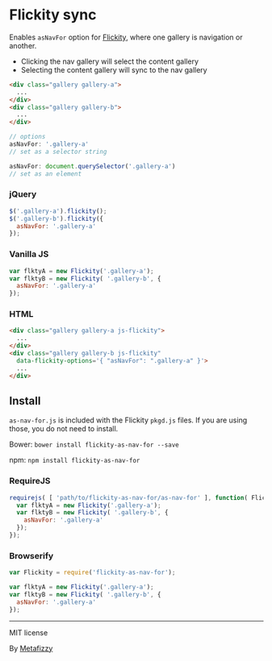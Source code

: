 # Flickity sync

Enables `asNavFor` option for [Flickity](http://flickity.metafizzy.co/), where one gallery is navigation or another.

+ Clicking the nav gallery will select the content gallery
+ Selecting the content gallery will sync to the nav gallery

``` html
<div class="gallery gallery-a">
  ...
</div>
<div class="gallery gallery-b">
  ...
</div>
```

``` js
// options
asNavFor: '.gallery-a'
// set as a selector string

asNavFor: document.querySelector('.gallery-a')
// set as an element
```

### jQuery

``` js
$('.gallery-a').flickity();
$('.gallery-b').flickity({
  asNavFor: '.gallery-a'
});
```

### Vanilla JS

``` js
var flktyA = new Flickity('.gallery-a');
var flktyB = new Flickity( '.gallery-b', {
  asNavFor: '.gallery-a'
});
```

### HTML

``` html
<div class="gallery gallery-a js-flickity">
  ...
</div>
<div class="gallery gallery-b js-flickity"
  data-flickity-options='{ "asNavFor": ".gallery-a" }'>
  ...
</div>
```

## Install

`as-nav-for.js` is included with the Flickity `pkgd.js` files. If you are using those, you do not need to install.

Bower: `bower install flickity-as-nav-for --save`

npm: `npm install flickity-as-nav-for`

### RequireJS

``` js
requirejs( [ 'path/to/flickity-as-nav-for/as-nav-for' ], function( Flickity ) {
  var flktyA = new Flickity('.gallery-a');
  var flktyB = new Flickity( '.gallery-b', {
    asNavFor: '.gallery-a'
  });
});
```

### Browserify

``` js
var Flickity = require('flickity-as-nav-for');

var flktyA = new Flickity('.gallery-a');
var flktyB = new Flickity( '.gallery-b', {
  asNavFor: '.gallery-a'
});
```

---

MIT license

By [Metafizzy](http://metafizzy.co)
